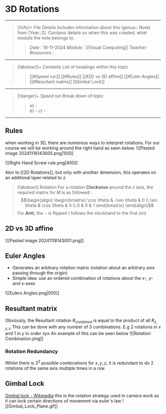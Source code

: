 # 3D Rotations
---
> [!info]+ File Details
> Includes information about this (genus:: Note) from [Year::2]. Contains details on when this was created, what module the note belongs to.
> > *Date :*  18-11-2024
> > *Module :* [[Visual Computing]]
> > *Teacher*: 
> > *Resources :*

---
> [!abstract]+ Contents
> List of headings within this topic
> > [[#Speed run]]
> [[#Rules]]
> [[#2D vs 3D affine]]
> [[#Euler Angles]]
> [[#Resultant matrix]]
> [[Gimbal Lock]]

--- 
> [!danger]+ *Speed run*
> Break down of topic 
> > $a)$ -  
> $b)$ - 
> $c)$ - 

---
## Rules 

when working in 3D, there are  numerous ways to interpret rotations. For our course we will be working around the right hand as seen below.
![[Pasted image 20241118143605.png|100]]

![[Right-Hand Screw rule.png|400]]


Akin to [[2D Rotations]], but only with another dimension, this operates on an additonal layer related to $z$. 


> [!abstract] Rotation
> For a rotation **Clockwise** around the $z$ axis, the required matrix for $M$ is as followed : 
> $$\begin{align}  
\begin{bmatrix} \cos \theta & -\sin \theta & 0 \\
\sin \theta & \cos \theta & 0 \\
0 & 0 & 1
\end{bmatrix} 
\end{align}$$
> For **Anti**, the $-$ is flipped ( follows the clockhand to the first $sin$)
> 

## 2D vs 3D affine 


![[Pasted image 20241118143001.png]]

## Euler Angles
- Generates an arbitrary rotation matrix (rotation about an arbitrary axis passing through the origin) 
- Simple idea: use an ordered combination of rotations about the x-, y- and x-axes

![[Eulers Angles.png|500]]


## Resultant matrix

Obviously, the Resultant rotation $R_{combined}$ is equal to the product of all $R_{z,y,x}$
This can be done with any number of 3 combinations. E.g 2 rotations in $x$ and 1 in $y$ in order $xyx$
An example of this can be seen below
![[Rotation Combination.png]]

### Rotation Redundancy

Whilst there is $3^3$ possible combinations for $x, y, z$, it is redundant to do 2 rotations of the same axis multiple times in a row

## Gimbal Lock

[Gimbal lock - Wikipedia](https://en.wikipedia.org/wiki/Gimbal_lock)
this is the rotation strategy used in camera work as it can lock certain directions of movement via euler's law
![[Gimbal_Lock_Plane.gif]]